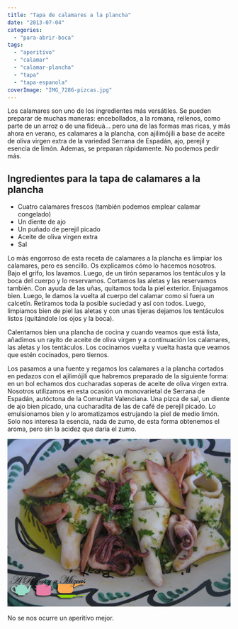 ```yaml
---
title: "Tapa de calamares a la plancha"
date: "2013-07-04"
categories:
  - "para-abrir-boca"
tags:
  - "aperitivo"
  - "calamar"
  - "calamar-plancha"
  - "tapa"
  - "tapa-espanola"
coverImage: "IMG_7286-pizcas.jpg"
---
```


Los calamares son uno de los ingredientes más versátiles. Se pueden preparar de muchas maneras: encebollados, a la romana, rellenos, como parte de un arroz o de una fideuà... pero una de las formas mas ricas, y más ahora en verano, es calamares a la plancha, con ajilimójili a base de aceite de oliva virgen extra de la variedad Serrana de Espadán, ajo, perejil y esencia de limón. Ademas, se preparan rápidamente. No podemos pedir más.

## Ingredientes para la tapa de calamares a la plancha

- Cuatro calamares frescos (también podemos emplear calamar congelado)
- Un diente de ajo
- Un puñado de perejil picado
- Aceite de oliva virgen extra
- Sal

Lo más engorroso de esta receta de calamares a la plancha es limpiar los calamares, pero es sencillo. Os explicamos cómo lo hacemos nosotros. Bajo el grifo, los lavamos. Luego, de un tirón separamos los tentáculos y la boca del cuerpo y lo reservamos. Cortamos las aletas y las reservamos también. Con ayuda de las uñas, quitamos toda la piel exterior. Enjuagamos bien. Luego, le damos la vuelta al cuerpo del calamar como si fuera un calcetín. Retiramos toda la posible suciedad y así con todos. Luego, limpiamos bien de piel las aletas y con unas tijeras dejamos los tentáculos listos (quitándole los ojos y la boca).

Calentamos bien una plancha de cocina y cuando veamos que está lista, añadimos un rayito de aceite de oliva virgen y a continuación los calamares, las aletas y los tentáculos. Los cocinamos vuelta y vuelta hasta que veamos que estén cocinados, pero tiernos.

Los pasamos a una fuente y regamos los calamares a la plancha cortados en pedazos con el ajilimójili que habremos preparado de la siguiente forma: en un bol echamos dos cucharadas soperas de aceite de oliva virgen extra. Nosotros utilizamos en esta ocasión un monovarietal de Serrana de Espadán, autóctona de la Comunitat Valenciana. Una pizca de sal, un diente de ajo bien picado, una cucharadita de las de café de perejil picado. Lo emulsionamos bien y lo aromatizamos estrujando la piel de medio limón. Solo nos interesa la esencia, nada de zumo, de esta forma obtenemos el aroma, pero sin la acidez que daría el zumo.

![calamares a la plancha](images/IMG_7286-pizcas.jpg)

No se nos ocurre un aperitivo mejor.
